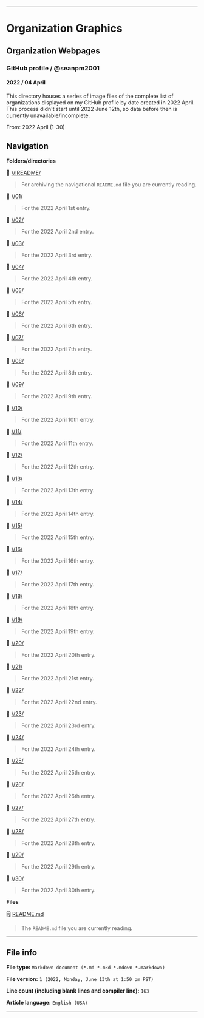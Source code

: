 
***

# Organization Graphics

## Organization Webpages

### GitHub profile / @seanpm2001

#### 2022 / 04 April

This directory houses a series of image files of the complete list of organizations displayed on my GitHub profile by date created in 2022 April. This process didn't start until 2022 June 12th, so data before then is currently unavailable/incomplete.

From: 2022 April (1-30)

## Navigation

**Folders/directories**

📁 [//!README/](/OrganizationGraphics/Organization_webpages/GitHub_Profile/@seanpm2001/2022/04_April/!README/)

> For archiving the navigational `README.md` file you are currently reading.

📁 [//01/](/OrganizationGraphics/Organization_webpages/GitHub_Profile/@seanpm2001/2022/04_April/01/)

> For the 2022 April 1st entry.

📁 [//02/](/OrganizationGraphics/Organization_webpages/GitHub_Profile/@seanpm2001/2022/04_April/02/)

> For the 2022 April 2nd entry.

📁 [//03/](/OrganizationGraphics/Organization_webpages/GitHub_Profile/@seanpm2001/2022/04_April/03/)

> For the 2022 April 3rd entry.

📁 [//04/](/OrganizationGraphics/Organization_webpages/GitHub_Profile/@seanpm2001/2022/04_April/04/)

> For the 2022 April 4th entry.

📁 [//05/](/OrganizationGraphics/Organization_webpages/GitHub_Profile/@seanpm2001/2022/04_April/05/)

> For the 2022 April 5th entry.

📁 [//06/](/OrganizationGraphics/Organization_webpages/GitHub_Profile/@seanpm2001/2022/04_April/06/)

> For the 2022 April 6th entry.

📁 [//07/](/OrganizationGraphics/Organization_webpages/GitHub_Profile/@seanpm2001/2022/04_April/07/)

> For the 2022 April 7th entry.

📁 [//08/](/OrganizationGraphics/Organization_webpages/GitHub_Profile/@seanpm2001/2022/04_April/08/)

> For the 2022 April 8th entry.

📁 [//09/](/OrganizationGraphics/Organization_webpages/GitHub_Profile/@seanpm2001/2022/04_April/09/)

> For the 2022 April 9th entry.

📁 [//10/](/OrganizationGraphics/Organization_webpages/GitHub_Profile/@seanpm2001/2022/04_April/10/)

> For the 2022 April 10th entry.

📁 [//11/](/OrganizationGraphics/Organization_webpages/GitHub_Profile/@seanpm2001/2022/04_April/11/)

> For the 2022 April 11th entry.

📁 [//12/](/OrganizationGraphics/Organization_webpages/GitHub_Profile/@seanpm2001/2022/04_April/12/)

> For the 2022 April 12th entry.

📁 [//13/](/OrganizationGraphics/Organization_webpages/GitHub_Profile/@seanpm2001/2022/04_April/13/)

> For the 2022 April 13th entry.

📁 [//14/](/OrganizationGraphics/Organization_webpages/GitHub_Profile/@seanpm2001/2022/04_April/14/)

> For the 2022 April 14th entry.

📁 [//15/](/OrganizationGraphics/Organization_webpages/GitHub_Profile/@seanpm2001/2022/04_April/15/)

> For the 2022 April 15th entry.

📁 [//16/](/OrganizationGraphics/Organization_webpages/GitHub_Profile/@seanpm2001/2022/04_April/16/)

> For the 2022 April 16th entry.

📁 [//17/](/OrganizationGraphics/Organization_webpages/GitHub_Profile/@seanpm2001/2022/04_April/17/)

> For the 2022 April 17th entry.

📁 [//18/](/OrganizationGraphics/Organization_webpages/GitHub_Profile/@seanpm2001/2022/04_April/18/)

> For the 2022 April 18th entry.

📁 [//19/](/OrganizationGraphics/Organization_webpages/GitHub_Profile/@seanpm2001/2022/04_April/19/)

> For the 2022 April 19th entry.

📁 [//20/](/OrganizationGraphics/Organization_webpages/GitHub_Profile/@seanpm2001/2022/04_April/20/)

> For the 2022 April 20th entry.

📁 [//21/](/OrganizationGraphics/Organization_webpages/GitHub_Profile/@seanpm2001/2022/04_April/21/)

> For the 2022 April 21st entry.

📁 [//22/](/OrganizationGraphics/Organization_webpages/GitHub_Profile/@seanpm2001/2022/04_April/22/)

> For the 2022 April 22nd entry.

📁 [//23/](/OrganizationGraphics/Organization_webpages/GitHub_Profile/@seanpm2001/2022/04_April/23/)

> For the 2022 April 23rd entry.

📁 [//24/](/OrganizationGraphics/Organization_webpages/GitHub_Profile/@seanpm2001/2022/04_April/24/)

> For the 2022 April 24th entry.

📁 [//25/](/OrganizationGraphics/Organization_webpages/GitHub_Profile/@seanpm2001/2022/04_April/25/)

> For the 2022 April 25th entry.

📁 [//26/](/OrganizationGraphics/Organization_webpages/GitHub_Profile/@seanpm2001/2022/04_April/26/)

> For the 2022 April 26th entry.

📁 [//27/](/OrganizationGraphics/Organization_webpages/GitHub_Profile/@seanpm2001/2022/04_April/27/)

> For the 2022 April 27th entry.

📁 [//28/](/OrganizationGraphics/Organization_webpages/GitHub_Profile/@seanpm2001/2022/04_April/28/)

> For the 2022 April 28th entry.

📁 [//29/](/OrganizationGraphics/Organization_webpages/GitHub_Profile/@seanpm2001/2022/04_April/29/)

> For the 2022 April 29th entry.

📁 [//30/](/OrganizationGraphics/Organization_webpages/GitHub_Profile/@seanpm2001/2022/04_April/30/)

> For the 2022 April 30th entry.

**Files**

🗒️ [README.md](/OrganizationGraphics/Organization_webpages/GitHub_Profile/@seanpm2001/2022/04_April/README.md)

> The `README.md` file you are currently reading.

***

## File info

**File type:** `Markdown document (*.md *.mkd *.mdown *.markdown)`

**File version:** `1 (2022, Monday, June 13th at 1:50 pm PST)`

**Line count (including blank lines and compiler line):** `163`

**Article language:** `English (USA)`

***

